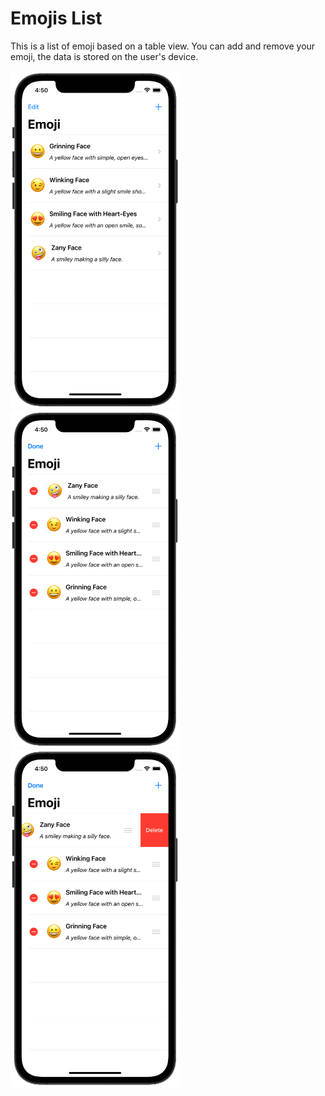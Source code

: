 # Emojis List

This is a list of emoji based on a table view. You can add and remove your emoji, the data is stored on the user's device.

<img src="https://github.com/lgreydev/EmojisList/blob/master/TableViews/Screenshots/screenshot-001.jpg" width="270"><img src="https://github.com/lgreydev/EmojisList/blob/master/TableViews/Screenshots/screenshot-002.jpg" width="270"><img src="https://github.com/lgreydev/EmojisList/blob/master/TableViews/Screenshots/screenshot-003.jpg" width="270">

